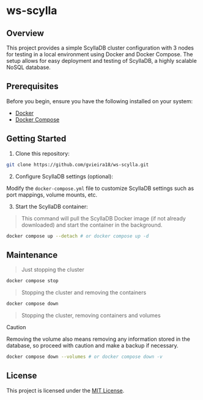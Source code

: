 # ws-scylla

## Overview

This project provides a simple ScyllaDB cluster configuration with 3 nodes for testing in a local environment using Docker and Docker Compose. The setup allows for easy deployment and testing of ScyllaDB, a highly scalable NoSQL database.

## Prerequisites

Before you begin, ensure you have the following installed on your system:

- [Docker](https://docs.docker.com/engine/install/ubuntu/)
- [Docker Compose](https://docs.docker.com/compose/install/linux/)

## Getting Started

1. Clone this repository:

```bash
git clone https://github.com/gvieira18/ws-scylla.git
```

2. Configure ScyllaDB settings (optional):

Modify the `docker-compose.yml` file to customize ScyllaDB settings such as port mappings, volume mounts, etc.

3. Start the ScyllaDB container:

> This command will pull the ScyllaDB Docker image (if not already downloaded) and start the container in the background.

```bash
docker compose up --detach # or docker compose up -d
```

## Maintenance

> Just stopping the cluster

```bash
docker compose stop
```

> Stopping the cluster and removing the containers

```bash
docker compose down
```

> Stopping the cluster, removing containers and volumes

> [!CAUTION]
> Removing the volume also means removing any information stored in the database, so proceed with caution and make a backup if necessary.

```bash
docker compose down --volumes # or docker compose down -v
```

## License

This project is licensed under the [MIT License](LICENSE).
